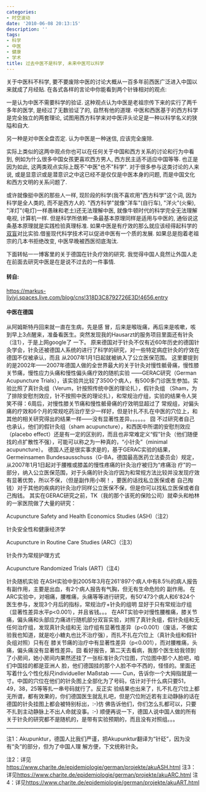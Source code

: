 ```yaml
---
categories:
- 时空波动
date: '2010-06-08 20:13:15'
description: ''
tags:
- 科学
- 中医
- 健康
- 学术
title: 过去中医不是科学, 未来中医可以科学
---
```

关于中医科不科学, 要不要废除中医的讨论大概从一百多年前西医广泛进入中国以来就成了月经贴. 在各式各样的言论中你能看到两个针锋相对的观点:



一是认为中医不需要科学的验证. 这种观点认为中医是老祖宗传下来的实行了两千多年的医学, 是经过了无数验证了的, 自然有他的道理. 中医和西医基于的西方科学是完全独立的两套理论, 试图用西方科学来对中医评头论足是一种以科学名义的狭隘和自大.



另一种是对中医全盘否定. 认为中医是一种迷信, 应该完全废除.



实际上类似的这两中观点你也可以在任何关于中国和西方关系的讨论和行为中看到, 例如为什么很多中国女孩更喜欢西方男人, 西方民主适不适应中国等等. 也正是因为如此, 这两类观点实际上既不"中医"也不"科学". 对于很多参与这类讨论的人来说, 或是显意识或是潜意识之中这已经不是仅仅是中医本身的问题, 而是中国文化和西方文明的关系问题了.



或许就像挺中医的那些人一样, 现阶段的科学(我不喜欢用"西方科学"这个词, 因为科学是全人类的, 而不是西方人的. "西方科学"就像"洋车"(自行车), "洋火"(火柴), "洋灯"(电灯)一样愚昧和老土)还无法理解中医, 就像牛顿时代的科学完全无法理解电视, 计算机一样. 但是科学所依赖一条最基本原理同样是适用与中医的, 通俗说这条基本原理就是实践检验真理标准. 如果中医是有疗效的那么就应该经得起科学的[双盲](https://zh.wikipedia.org/zh/%E9%9B%99%E7%9B%B2)对比实验.借鉴现代科学技术可以促进中医有一个质的发展. 如果总是抱着老祖宗的几本书拒绝改变, 中医早晚被西医彻底淘汰.



下面转帖一一博客里的关于德国在针灸疗效的研究. 我觉得中国人竟然让外国人走在前面去研究中医是在是说不过去的一件事情.



#### 转自:


[https://markus\-liyiyi.spaces.live.com/blog/cns!318D3C8792726E3D!4656\.entry](https://markus-liyiyi.spaces.live.com/blog/cns!318D3C8792726E3D!4656.entry)
#### 中医在德国


从阿姆斯特丹回来就一直在生病，先是感 冒，后来是喉咙痛，再后来是咳嗽，咳到早上3点醒来，准备看医生。突然发现我的Hausarzt的服务项目里面还有针灸（注1），于是上网google了 一下。
原来德国对于针灸不仅有近60年历史的德国针灸学会，针灸还被德国人系统的进行了科学的研究，对一些特定病症针灸的疗效在德国不仅被承认，而且 从2007年1月1日起就被纳入了公立医保范围。
这里要提到的是2002年——2007年德国人做的全世界最大的关于针灸对慢性骶骨痛，慢性膝关节痛，慢性应力头痛和慢性偏头痛疗效的随机实验 ——GERAC研究（German Acupuncture Trials），该实验共比较了3500个病人，有500多门诊医生参加。实验比照了真针灸组（Verum，针按照传统中医的理论扎），假针灸组 （Sham，为了排除安慰剂效应，针不按照中医的理论扎），和常规治疗组，实验的结果令人哭笑不得：6周后，对慢性膝关节痛和慢性骶骨痛的疗效明显超过了 常规组，对偏头痛的疗效和6个月的常规吃药治疗至少一样好，但是针扎不扎在中医的穴位上，和其他的相关研究得出的结果一样——没有显著性差异。。。。。。 囧
不过研究者自己也承认，他们的假针灸组（sham acupuncture），和西医中所谓的安慰剂效应（placebo effect）还是有一定的区别的，而且也非常难定义“假”针灸（他们随便找的点扩散性不强），可能可以称之为一种真的，“小针灸”（minimal acupuncture）。
德国人还是很实事求是的，基于GERAC实验的结果，Germeinsamen Bundesausschuss（G\-BA，德国最高医药立法委员会）规定，从2007年1月1日起对于腰椎或膝盖的慢性疼痛的针灸治疗被归为“疼痛治 疗”的一部分，纳入公立医保范围，对于头痛的针灸治疗因为和常规方法比较并没发现疗效有显著优势，所以不保，（但是副作用小啊！，要医的话找私立医保或者 自己掏钱）对于其他的疾病的针灸治疗同样公立医保不保，但是你可以找私立医保或者自己掏钱。
其实在GERAC研究之前，TK（我的那个该死的保险公司）就牵头和柏林的一家医院做了大量的研究：

Acupuncture Safety and Health Economics Studies (ASH)（注2）

针灸安全性和健康经济学

Acupuncture in Routine Care Studies (ARC)（注3）

针灸作为常规护理方式

Acupuncture Randomized Trials (ART)（注4）

针灸随机实验
在ASH实验中到2005年3月在261'897个病人中有8\.5％的病人报告有副作用，主要是出血，有2个病人报告有气胸，但无有生命危险的 副作用。
在ARC实验中，对咽痛，腰椎痛，头痛等等进行研究，有50'473个病人和6'824个医生参与，发现3个月后的指标，常规治疗\+针灸的组明 显好于只有常规治疗组（显著性差异水平p\<0\.001），并且省钱。。。
在ART实验中对慢性腰椎痛，膝关节痛，偏头痛和头部应力痛进行随机部分双盲实验，对照了真针灸组，假针灸组和无任何治疗组，发现真针灸组和无 治疗组有显著性差异（p\<0\.001）（废话，不做实验我也知道，就是吃小糖丸也比不治疗强），而扎不扎在穴位上（真针灸组和假针灸组对照）只有在 膝关节痛的治疗中有显著性差异（p\<0\.001），而对腰椎痛，头痛，偏头痛没有显著性差异。囧
看好报告，第二天去看病，我那个医生给我领到了小房间，她小房间内果然还挂了一张标准针灸穴位图，穴位图中那个人脸吧，咱们中国挂的都是亚洲人 脸，他们德国挂的那个人脸不中不西的，怪怪的。里面还写着什么个性化标尺individueller Maßstab —— Cun，告诉你一个大拇指就是一寸。中国的穴位在他们的针灸图上全部化为了号码，估计对于什么病只要51，49，38，25等等扎一串号码就行了。反正实 验结果也出来了，扎不扎在穴位上都无所谓，都有效果的，你们德国医生就乱扎吧，但是穴位附近若有主动静脉的话在德国的针灸挂图上都会被特别标出，:\-)仿 佛告诉他们，你们怎么扎都可以，只要不扎到主动静脉上不出人命就没事。:\-)
顺便再说一下，德国人说中国人做的所有关于针灸的研究都不是随机的，是带有实验预期的，而且没有对照组。。。
\_\_\_\_\_\_\_\_\_\_\_\_\_\_\_\_\_\_\_\_\_\_\_\_\_\_\_\_\_\_\_

注1：Akupunktur，德国人比我们严谨，把Akupunktur翻译为“针砭”，因为没有“灸”的部分，但为了中国人理 解方便，下文统称针灸。

注2：详见<https://www.charite.de/epidemiologie/german/projekte/akuASH.html>
注3：详见<https://www.charite.de/epidemiologie/german/projekte/akuARC.html>
注4：详见<https://www.charite.de/epidemiologie/german/projekte/akuART.html>